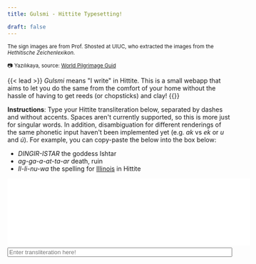 ```yaml
---
title: Gulsmi - Hittite Typesetting!

draft: false
---
```


<small> The sign images are from Prof. Shosted at UIUC, who extracted the images from the *Hethitische Zeichenlexikon*. 

:camera: Yazılıkaya, source: [World Pilgrimage Guid](https://sacredsites.com/middle_east/turkey/yazilikaya.html)
</small> 

{{< lead >}} *Gulsmi* means "I write" in Hittite. This is a small webapp that aims to let you do the same from the comfort of your home without the hassle of having to get reeds (or chopsticks) and clay! {{</lead >}}

**Instructions**: Type your Hittite transliteration below, separated by dashes and without accents. Spaces aren't currently supported, so this is more just for singular words. In addition, disambiguation for different renderings of the same phonetic input haven't been implemented yet (e.g. *ak* vs *ek* or *u* and *ú*). For example, you can copy-paste the below into the box below: 

* *DINGIR-ISTAR* the goddess Ishtar
* *ag-ga-a-at-ta-ar* death, ruin
* *Il-li-nu-wa* the spelling for [Illinois](http://faculty.las.illinois.edu/rshosted/ne%C5%A1ili.html) in Hittite
<div id="mainframe">
    <div id="displayFrame">
        <span class="signWrapper"> </span>
    </div>
    <div id="inputForm">
        <span id="inputSpan">
            <input type="text" placeholder = "Enter transliteration here!" id="inputBox"></input>
        </span>
    </div>
</div>

<script src="https://ajax.googleapis.com/ajax/libs/jquery/3.6.4/jquery.min.js"></script>
<!-- <script src="/js/hittite_typesetting.js"> -->

<style>
#displayFrame {
    overflow: auto;
  background-color: white;
  padding: 20px;
  margin-top: 5px;
  margin-bottom: 5px;
  min-height: 110px;
  width: 100%;
  /* display: inline-grid; */
  /* grid-template-columns: repeat(5, 1fr); */
  /* grid-column-gap: 5px; */
  /* grid-row-gap:   10px; */
}

#inputScan {
    display: block;
}

input {
    width: 100%;
    color: #3c424d;
}

.signWrapper {
    /* max-width: 100%; */
    float: left;
}
</style>

<script>

function findSignName(str) {
    for(let x in signList) {
        pair = signList[x];
        if(pair[0] == str) return pair[1];
    }
    return null;
}

function parse(str) {
    let splits = str.split('-');
    let result = [];
    console.log(splits.length, splits);
    for(var i = 0; i < splits.length; i++) {
        fileName = findSignName(splits[i].toLowerCase());
        if(fileName === null) {
            // console.log("Not found ", splits[i].toLowerCase());
            return null;
        }
        result.push(fileName);
    }
    return result;
}
var signList;
$("#mainframe").ready(function() {
    $.get("/cuneiform_names.txt", function(data) {
        // console.log(data);
        signList = data.split('\n');
        for(var i = 0; i < signList.length; i++) signList[i] = signList[i].split('\t');
    }, "text");
});

$("#inputBox").on("input", function() {
    let inputStr = $(this).val();
    parseResult = parse(inputStr);
    if(parseResult) {
        console.log("not fnull!,", parseResult);
        $("#displayFrame").html("");
        for(let i in parseResult) {
            $("#displayFrame").append(`
<span class="signWrapper">
    <img src="/cuneiform_images/${parseResult[i]}" class="sign">
</span>
            `);
        }
    }
});



</script>